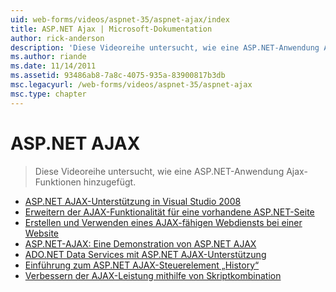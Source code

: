 ```yaml
---
uid: web-forms/videos/aspnet-35/aspnet-ajax/index
title: ASP.NET Ajax | Microsoft-Dokumentation
author: rick-anderson
description: 'Diese Videoreihe untersucht, wie eine ASP.NET-Anwendung Ajax-Funktionen hinzugefügt.'
ms.author: riande
ms.date: 11/14/2011
ms.assetid: 93486ab8-7a8c-4075-935a-83900817b3db
msc.legacyurl: /web-forms/videos/aspnet-35/aspnet-ajax
msc.type: chapter
---
```

<a name="aspnet-ajax"></a>ASP.NET AJAX
====================
> Diese Videoreihe untersucht, wie eine ASP.NET-Anwendung Ajax-Funktionen hinzugefügt.


- [ASP.NET AJAX-Unterstützung in Visual Studio 2008](aspnet-ajax-support-in-visual-studio-2008.md)
- [Erweitern der AJAX-Funktionalität für eine vorhandene ASP.NET-Seite](adding-ajax-functionality-to-an-existing-aspnet-page.md)
- [Erstellen und Verwenden eines AJAX-fähigen Webdiensts bei einer Website](creating-and-using-an-ajax-enabled-web-service-in-a-web-site.md)
- [ASP.NET-AJAX: Eine Demonstration von ASP.NET AJAX](aspnet-ajax-a-demonstration-of-aspnet-ajax.md)
- [ADO.NET Data Services mit ASP.NET AJAX-Unterstützung](adonet-data-services-with-aspnet-ajax-support.md)
- [Einführung zum ASP.NET AJAX-Steuerelement „History“](introduction-to-aspnet-ajax-history.md)
- [Verbessern der AJAX-Leistung mithilfe von Skriptkombination](using-script-combining-to-improve-ajax-performance.md)

